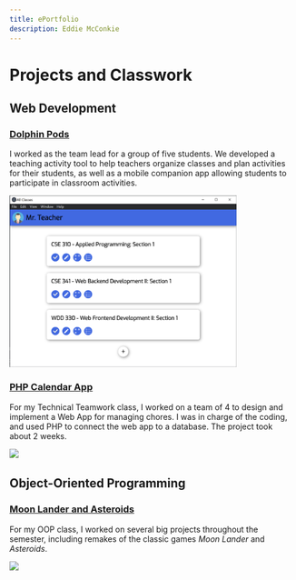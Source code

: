 ```yaml
---
title: ePortfolio
description: Eddie McConkie
---
```


# Projects and Classwork


## Web Development

### [Dolphin Pods](dolphinpods.md)

I worked as the team lead for a group of five students. We developed a teaching activity tool to help teachers organize classes and plan activities for their students, as well as a mobile companion app allowing students to participate in classroom activities.

<img src="images/dolphinpod01.png" width="400">


### [PHP Calendar App](calendar.md)

For my Technical Teamwork class, I worked on a team of 4 to design and implement a Web App for managing chores. I was in charge of the coding, and used PHP to connect the web app to a database. The project took about 2 weeks.

<img src="images/Chores4Life_Calendar.png" width="400">


## Object-Oriented Programming

### [Moon Lander and Asteroids](asteroids.md)

For my OOP class, I worked on several big projects throughout the semester, including remakes of the classic games *Moon Lander* and *Asteroids*.

<img src="images/Asteroids.png" width="400">

